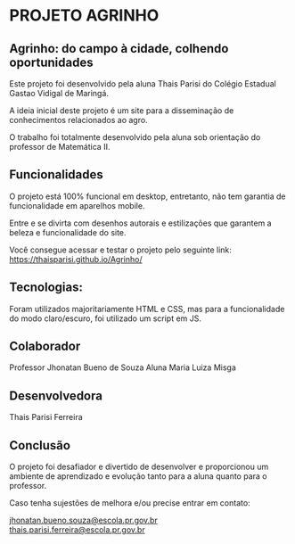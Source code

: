 # PROJETO AGRINHO

## Agrinho: do campo à cidade, colhendo oportunidades

Este projeto foi desenvolvido pela aluna Thais Parisi do Colégio Estadual Gastao Vidigal de Maringá.

A ideia inicial deste projeto é um site para a disseminação de conhecimentos relacionados ao agro.

O trabalho foi totalmente desenvolvido pela aluna sob orientação do professor de Matemática II.

## Funcionalidades

O  projeto está 100% funcional em desktop, entretanto, não tem garantia de funcionalidade em aparelhos mobile.

Entre e se divirta com desenhos autorais e estilizações que garantem a beleza e funcionalidade do site.

Você consegue acessar e testar o projeto pelo seguinte link: https://thaisparisi.github.io/Agrinho/

## Tecnologias:

Foram utilizados majoritariamente HTML e CSS, mas para a funcionalidade do modo claro/escuro, foi utilizado um script em JS.

## Colaborador

Professor Jhonatan Bueno de Souza
Aluna Maria Luiza Misga

## Desenvolvedora

Thais Parisi Ferreira

## Conclusão

O projeto foi desafiador e divertido de desenvolver e proporcionou um ambiente de aprendizado e evolução tanto para a aluna quanto para o professor.

Caso tenha sujestões de melhora e/ou precise entrar em contato:

jhonatan.bueno.souza@escola.pr.gov.br
thais.parisi.ferreira@escola.pr.gov.br
